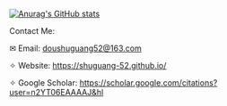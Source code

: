[![Anurag's GitHub stats](https://github-readme-stats.vercel.app/api?username=shuguang-52&title_color=FFFFFF&icon_color=CC5160&text_color=&bg_color=87CEEB&show_icons=true)](https://github.com/anuraghazra/github-readme-stats)


Contact Me:

✉ Email: doushuguang52@163.com

✧ Website: https://shuguang-52.github.io/

✧ Google Scholar: https://scholar.google.com/citations?user=n2YT06EAAAAJ&hl
